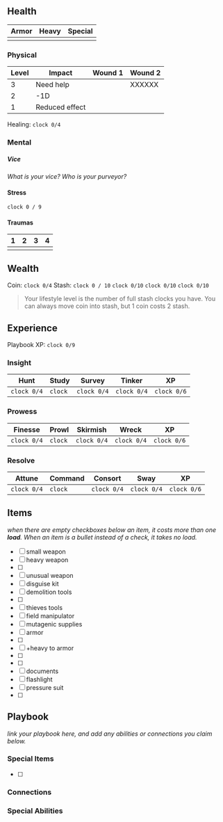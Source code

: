## Health

| Armor | Heavy | Special |
| ----- | ----- | ------- |
|       |       |         |
### Physical

| Level | Impact         | Wound 1 | Wound 2 |
| ----- | -------------- | ------- | ------- |
| 3     | Need help      |         | XXXXXX  |
| 2     | -1D            |         |         |
| 1     | Reduced effect |         |         |
Healing: `clock 0/4` 
### Mental
##### Vice
_What is your vice? Who is your purveyor?_

#### Stress
  `clock 0 / 9`

#### Traumas

| 1   | 2   | 3   | 4   |
| --- | --- | --- | --- |
|     |     |     |     |
## Wealth
Coin: `clock 0/4`       Stash: `clock 0 / 10` `clock 0/10` `clock 0/10` `clock 0/10`
> Your lifestyle level is the number of full stash clocks you have. You can always move coin into stash, but 1 coin costs 2 stash.

## Experience

Playbook XP: `clock 0/9`

### Insight

| Hunt        | Study   | Survey      | Tinker      | XP          |
| ----------- | ------- | ----------- | ----------- | ----------- |
| `clock 0/4` | `clock` | `clock 0/4` | `clock 0/4` | `clock 0/6` |

### Prowess

| Finesse     | Prowl   | Skirmish    | Wreck       | XP          |
| ----------- | ------- | ----------- | ----------- | ----------- |
| `clock 0/4` | `clock` | `clock 0/4` | `clock 0/4` | `clock 0/6` |

### Resolve

| Attune      | Command | Consort     | Sway        | XP          |
| ----------- | ------- | ----------- | ----------- | ----------- |
| `clock 0/4` | `clock` | `clock 0/4` | `clock 0/4` | `clock 0/6` |

## Items
_when there are empty checkboxes below an item, it costs more than one **load**. When an item is a bullet instead of a check, it takes no load._

- [ ] small weapon
- [ ] heavy weapon
- [ ] 
- [ ] unusual weapon
- [ ] disguise kit
- [ ] demolition tools
- [ ] 
- [ ] thieves tools
- [ ] field manipulator
- [ ] mutagenic supplies
- [ ] armor
- [ ] 
- [ ] +heavy to armor
- [ ] 
- [ ] 
- [ ] documents
- [ ] flashlight
- [ ] pressure suit
- [ ] 

## Playbook

_link your playbook here, and add any abilities or connections you claim below._

### Special Items
- [ ] 

### Connections

### Special Abilities